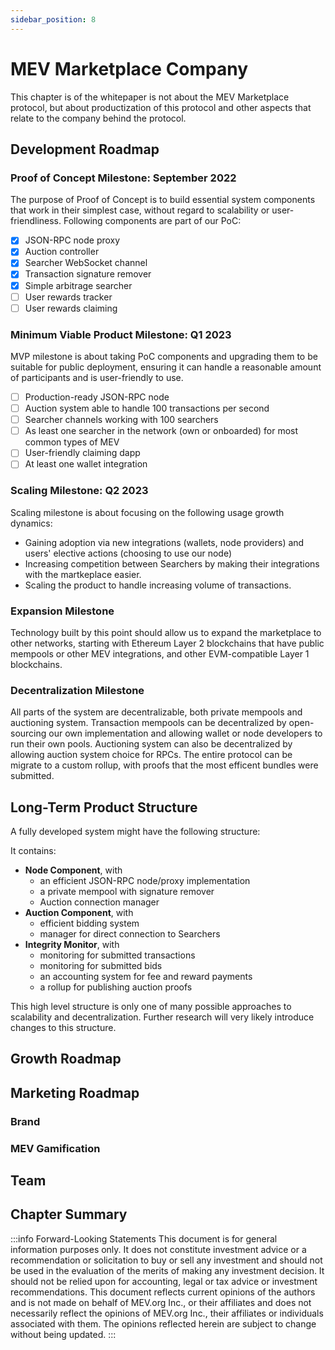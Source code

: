 ```yaml
---
sidebar_position: 8
---
```


# MEV Marketplace Company

This chapter is of the whitepaper is not about the MEV Marketplace protocol, but about productization of this protocol and other aspects that relate to the company behind the protocol.

## Development Roadmap

### Proof of Concept Milestone: September 2022

The purpose of Proof of Concept is to build essential system components that work in their simplest case, without regard to scalability or user-friendliness. Following components are part of our PoC:

- [x] JSON-RPC node proxy
- [x] Auction controller
- [x] Searcher WebSocket channel
- [x] Transaction signature remover
- [x] Simple arbitrage searcher
- [ ] User rewards tracker
- [ ] User rewards claiming

### Minimum Viable Product Milestone: Q1 2023

MVP milestone is about taking PoC components and upgrading them to be suitable for public deployment, ensuring it can handle a reasonable amount of participants and is user-friendly to use.

- [ ] Production-ready JSON-RPC node
- [ ] Auction system able to handle 100 transactions per second
- [ ] Searcher channels working with 100 searchers
- [ ] As least one searcher in the network (own or onboarded) for most common types of MEV
- [ ] User-friendly claiming dapp
- [ ] At least one wallet integration

### Scaling Milestone: Q2 2023

Scaling milestone is about focusing on the following usage growth dynamics:

- Gaining adoption via new integrations (wallets, node providers) and users' elective actions (choosing to use our node)
- Increasing competition between Searchers by making their integrations with the martkeplace easier.
- Scaling the product to handle increasing volume of transactions.

### Expansion Milestone

Technology built by this point should allow us to expand the marketplace to other networks, starting with Ethereum Layer 2 blockchains that have public mempools or other MEV integrations, and other EVM-compatible Layer 1 blockchains.

### Decentralization Milestone

All parts of the system are decentralizable, both private mempools and auctioning system. Transaction mempools can be decentralized by open-sourcing our own implementation and allowing wallet or node developers to run their own pools. Auctioning system can also be decentralized by allowing auction system choice for RPCs. The entire protocol can be migrate to a custom rollup, with proofs that the most efficent bundles were submitted.

## Long-Term Product Structure

A fully developed system might have the following structure:

It contains:

- **Node Component**, with
  - an efficient JSON-RPC node/proxy implementation
  - a private mempool with signature remover
  - Auction connection manager
- **Auction Component**, with
  - efficient bidding system
  - manager for direct connection to Searchers
- **Integrity Monitor**, with
  - monitoring for submitted transactions
  - monitoring for submitted bids
  - an accounting system for fee and reward payments
  - a rollup for publishing auction proofs

This high level structure is only one of many possible approaches to scalability and decentralization. Further research will very likely introduce changes to this structure.

## Growth Roadmap

## Marketing Roadmap

### Brand

### MEV Gamification

## Team

## Chapter Summary

:::info Forward-Looking Statements
This document is for general information purposes only. It does not constitute investment advice or a recommendation or solicitation to buy or sell any investment and should not be used in the evaluation of the merits of making any investment decision. It should not be relied upon for accounting, legal or tax advice or investment recommendations. This document reflects current opinions of the authors and is not made on behalf of MEV.org Inc., or their affiliates and does not necessarily reflect the opinions of MEV.org Inc., their affiliates or individuals associated with them. The opinions reflected herein are subject to change without being updated.
:::